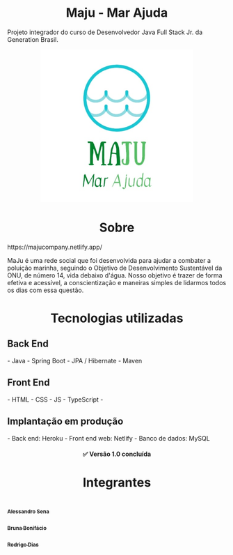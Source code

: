 <h1  align="center">Maju - Mar Ajuda</h1>


Projeto integrador do curso de Desenvolvedor Java Full Stack Jr. da Generation Brasil.
<p align="center">
  <a href="https://majucompany.netlify.app/">
    <img src="https://github.com/asena93/projetointegrador-v2/blob/main/src/assets/img/maju.jpg" height="350" width="350" alt="Unform" />
  </a>
</p>
  
<h1  align="center">Sobre</h1>

<p>
  https://majucompany.netlify.app/

MaJu é uma rede social que foi desenvolvida para ajudar a combater a poluição marinha, seguindo o Objetivo de Desenvolvimento Sustentável da ONU, de número 14, vida debaixo d'água. Nosso objetivo é trazer de forma efetiva e acessível, a conscientização e maneiras simples de lidarmos todos os dias com essa questão.

</p>



<p align="center">
  <h1 align="center">Tecnologias utilizadas</h1>
<h2>Back End</h2>
- Java
- Spring Boot
- JPA / Hibernate
- Maven
 <h2>Front End</h2>
- HTML 
- CSS
- JS
- TypeScript
- <h2>Implantação em produção</h2>
- Back end: Heroku
- Front end web: Netlify
- Banco de dados: MySQL
  </p>
  <h4 align="center"> 
	✅ Versão 1.0 concluída

</h4>

<h1  align="center">Integrantes</h1>

<td align="center">
 <img style="border-radius: 50%;" src="https://avatars.githubusercontent.com/u/74274827?v=4" width="115;" alt=""/><br/><sub><b>Alessandro Sena</b></sub></a><br/><a href="https://github.com/asena93"</a></td>
 
 <td align="center">
 <img style="border-radius: 50%;" src="https://avatars.githubusercontent.com/u/80486139?v=4" width="115;" alt=""/><br/><sub><b>Bruna Bonifácio</b></sub></a><br/><a href="https://github.com/brubonifacio"</a></td>
 
 <td align="center">
 <img tyle="border-radius: 50%;" src="https://avatars.githubusercontent.com/u/80522229?v=4" width="115;" alt=""/><br/><sub><b>Rodrigo Dias</b></sub></a><br/><a href="https://github.com/RodrigoPDias"</a></td>

 
 
